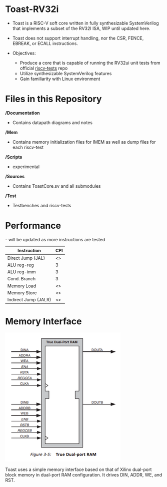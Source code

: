 # Toast-RV32i

- Toast is a RISC-V soft core written in fully synthesizable SystemVerilog that implements a subset of the RV32I ISA, WIP until updated here.

- Toast does not support interrupt handling, nor the CSR, FENCE, EBREAK, or ECALL instructions.

- Objectives: 

     - Produce a core that is capable of running the RV32ui unit tests from official [riscv-tests](https://github.com/riscv/riscv-tests) repo
     - Utilize synthesizable SystemVerilog features
     - Gain familiarity with Linux environment

<h1> Files in this Repository </h1>

__/Documentation__
- Contains datapath diagrams and notes

__/Mem__
- Contains memory initialization files for IMEM as well as dump files for each riscv-test

__/Scripts__
- experimental 

__/Sources__
- Contains ToastCore.sv and all submodules

__/Test__
- Testbenches and riscv-tests

<h1> Performance </h1>
-  will be updated as more instructions are tested


|Instruction | CPI|
|------------|----|
Direct Jump (JAL) | <>
ALU reg-reg | 3
ALU reg-imm | 3
Cond. Branch | 3
Memory Load | <>
Memory Store | <>
Indirect Jump (JALR) | <>


<h1> Memory Interface </h1>

![Xilinx Dual-port RAM](./Documentation/dpr.png)

Toast uses a simple memory interface based on that of Xilinx dual-port block memory in dual-port RAM configuration. It
drives DIN, ADDR, WE, and RST.


